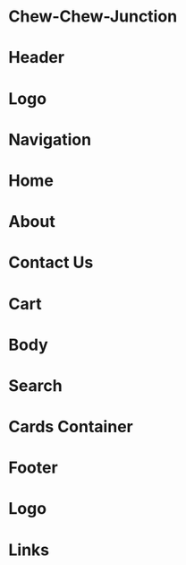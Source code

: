 # Chew-Chew-Junction
# Header
#    Logo
#    Navigation
#        Home
#        About
#        Contact Us
#        Cart
# Body
#    Search
#    Cards Container
# Footer
#    Logo
#    Links